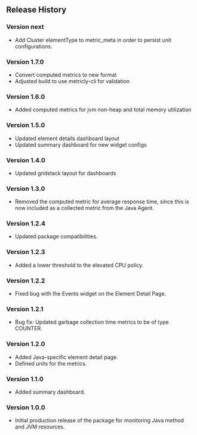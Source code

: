 ## Release History

### Version next

* Add Cluster elementType to metric_meta in order to persist unit configurations.

### Version 1.7.0

* Convert computed metrics to new format
* Adjusted build to use metricly-cli for validation

### Version 1.6.0

* Added computed metrics for jvm non-heap and total memory utilization

### Version 1.5.0

* Updated element details dashboard layout
* Updated summary dashboard for new widget configs

### Version 1.4.0

* Updated gridstack layout for dashboards

### Version 1.3.0

* Removed the computed metric for average response time, since this is now included as a collected metric from the Java Agent.

### Version 1.2.4

* Updated package compatibilities.

### Version 1.2.3

* Added a lower threshold to the elevated CPU policy.

### Version 1.2.2

* Fixed bug with the Events widget on the Element Detail Page.

### Version 1.2.1

* Bug fix: Updated garbage collection time metrics to be of type COUNTER.

### Version 1.2.0

* Added Java-specific element detail page.
* Defined units for the metrics.

### Version 1.1.0

* Added summary dashboard.

### Version 1.0.0

* Initial production release of the package for monitoring Java method and JVM resources.
